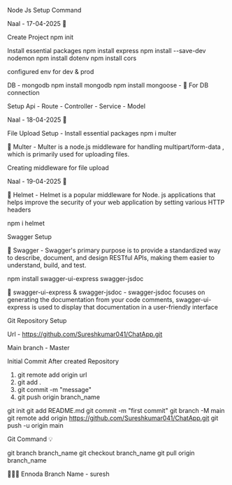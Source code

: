 Node Js Setup Command

Naal - 17-04-2025 📅

Create Project
npm init

Install essential packages
npm install express
npm install --save-dev nodemon
npm install dotenv
npm install cors

configured env for dev & prod

DB - mongodb
npm install mongodb
npm install mongoose - 💬 For DB connection

Setup Api - Route - Controller - Service - Model

Naal - 18-04-2025 📅

File Upload Setup - Install essential packages
npm i multer

💬 Multer - Multer is a node.js middleware for handling multipart/form-data , which is primarily used for uploading files.

Creating middleware for file upload

Naal - 19-04-2025 📅

💬 Helmet - Helmet is a popular middleware for Node. js applications that helps improve the security of your web application by setting various HTTP headers

npm i helmet

Swagger Setup

💬 Swagger - Swagger's primary purpose is to provide a standardized way to describe, document, and design RESTful APIs, making them easier to understand, build, and test.

npm install swagger-ui-express swagger-jsdoc

💬 swagger-ui-express & swagger-jsdoc - swagger-jsdoc focuses on generating the documentation from your code comments, swagger-ui-express is used to display that documentation in a user-friendly interface


Git Repository Setup

Url - https://github.com/Sureshkumar041/ChatApp.git

Main branch - Master

Initial Commit After created Repository

1. git remote add origin url
2. git add .
3. git commit -m "message"
4. git push origin branch_name


git init
git add README.md
git commit -m "first commit"
git branch -M main
git remote add origin https://github.com/Sureshkumar041/ChatApp.git
git push -u origin main

Git Command 💡

git branch branch_name
git checkout branch_name
git pull origin branch_name

👨🏽‍💻 Ennoda Branch Name - suresh

